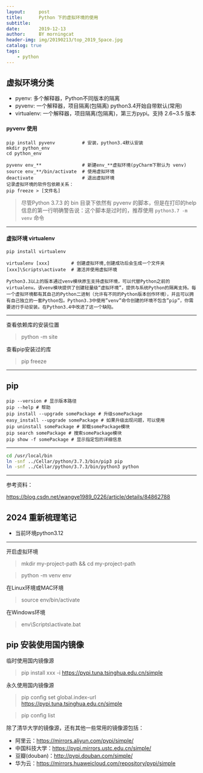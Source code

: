 ```yaml
---
layout:     post
title:      Python 下的虚拟环境的使用
subtitle:   
date:       2019-12-13
author:     BY morningcat
header-img: img/20190213/top_2019_Space.jpg
catalog: true
tags:
    - python
---
```



## 虚拟环境分类

- pyenv: 多个解释器，Python不同版本的隔离
- pyvenv: 一个解释器，项目隔离(包隔离) python3.4开始自带默认(常用)
- virtualenv: 一个解释器，项目隔离(包隔离)，第三方pypi。支持 2.6~3.5 版本


#### pyvenv 使用

```
pip install pyvenv          # 安装，python3.4默认安装
mkdir python_env
cd python_env

pyvenv env_**               # 新建env_**虚拟环境(pyCharm下默认为 venv)
source env_**/bin/activate  # 使用虚拟环境
deactivate                  # 退出虚拟环境
记录虚拟环境的软件包依赖关系：
pip freeze > [文件名]
```

> 尽管Python 3.7.3 的 bin 目录下依然有 pyvenv 的脚本，但是在打印的help信息的第一行明确警告说：这个脚本是过时的，推荐使用 `python3.7 -m venv` 命令

---

#### 虚拟环境 virtualenv

```
pip install virtualenv

virtualenv [xxx]        # 创建虚拟环境,创建成功后会生成一个文件夹
[xxx]\Scripts\activate  # 激活并使用虚拟环境

Python3.3以上的版本通过venv模块原生支持虚拟环境，可以代替Python之前的virtualenv。该venv模块提供了创建轻量级“虚拟环境”，提供与系统Python的隔离支持。每一个虚拟环境都有其自己的Python二进制（允许有不同的Python版本创作环境），并且可以拥有自己独立的一套Python包。Python3.3中使用”venv”命令创建的环境不包含”pip”，你需要进行手动安装。在Python3.4中改进了这一个缺陷。
```
---

查看依赖库的安装位置

> python -m site 

查看pip安装过的库

> pip freeze

---

## pip

```
pip --version # 显示版本路径
pip --help # 帮助
pip install --upgrade somePackage # 升级somePackage
easy_install --upgrade somePackage # 如果升级出现问题，可以使用
pip uninstall somePackage # 卸载somePackage模块
pip search somePackage # 搜索somePackage模块
pip show -f somePackage # 显示指定包的详细信息
```

---

```bash
cd /usr/local/bin
ln -snf ../Cellar/python/3.7.3/bin/pip3 pip
ln -snf ../Cellar/python/3.7.3/bin/python3 python
```

---

参考资料：

https://blog.csdn.net/wangye1989_0226/article/details/84862788


## 2024 重新梳理笔记

- 当前环境python3.12

---

开启虚拟环境

> mkdir my-project-path && cd my-project-path

> python -m venv env

在Linux环境或MAC环境

> source env/bin/activate

在Windows环境

> env\Scripts\activate.bat

## pip 安装使用国内镜像


临时使用国内镜像源

> pip install xxx -i https://pypi.tuna.tsinghua.edu.cn/simple

永久使用国内镜像源

> pip config set global.index-url https://pypi.tuna.tsinghua.edu.cn/simple

> pip config list



除了清华大学的镜像源，还有其他一些常用的镜像源包括：

- 阿里云：https://mirrors.aliyun.com/pypi/simple/
- 中国科技大学：https://pypi.mirrors.ustc.edu.cn/simple/
- 豆瓣(douban)：http://pypi.douban.com/simple/
- 华为云：https://mirrors.huaweicloud.com/repository/pypi/simple
